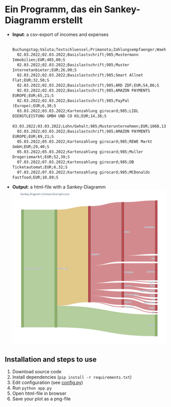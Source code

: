 # Ein Programm, das ein Sankey-Diagramm erstellt

- **Input**: a csv-export of incomes and expenses
  ```csv
    Buchungstag;Valuta;Textschluessel;Primanota;Zahlungsempfaenger;Waehrung;Umsatz;Soll/Haben
    02.03.2022;02.03.2022;Basislastschrift;985;Mustermann Immobilien;EUR;485,00;S
    02.03.2022;02.03.2022;Basislastschrift;985;Muster Internetanbieter;EUR;26,00;S
    02.03.2022;02.03.2022;Basislastschrift;985;Smart Allnet Flat;EUR;32,50;S
    02.03.2022;02.03.2022;Basislastschrift;985;ARD ZDF;EUR;54,86;S
    02.03.2022;02.03.2022;Basislastschrift;985;AMAZON PAYMENTS EUROPE;EUR;65,21;S
    02.03.2022;02.03.2022;Basislastschrift;985;PayPal (Europe);EUR;6,30;S
    03.03.2022;03.03.2022;Kartenzahlung girocard;985;LIDL DIENSTLEISTUNG GMBH UND CO KG;EUR;14,38;S
    03.03.2022;03.03.2022;Lohn/Gehalt;985;Musterunternehmen;EUR;1068,13;H
    03.03.2022;03.03.2022;Basislastschrift;985;AMAZON PAYMENTS EUROPE;EUR;89,21;S
    05.03.2022;05.03.2022;Kartenzahlung girocard;985;REWE Markt GmbH;EUR;29,40;S
    05.03.2022;05.03.2022;Kartenzahlung girocard;985;Muller Drogeriemarkt;EUR;52,39;S
    07.03.2022;07.03.2022;Kartenzahlung girocard;985;DB Ticketautomat;EUR;6,32;S
    07.03.2022;07.03.2022;Kartenzahlung girocard;985;MCDonalds Fastfood;EUR;10,89;S
  ```
- **Output**: a html-file with a Sankey-Diagramm
  ![example plot](doc/newplot.png)

## Installation and steps to use

1. Download source code
2. Install dependencies (`pip install -r requirements.txt`)
3. Edit configuration (see [config.py](config.py))
4. Run `python app.py`
5. Open html-file in browser
6. Save your plot as a png-file
